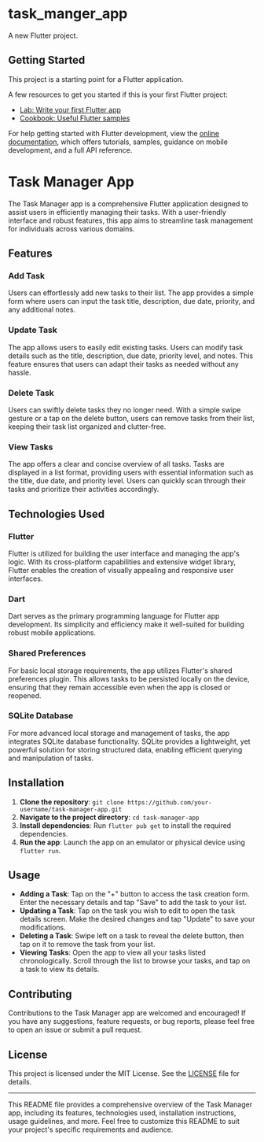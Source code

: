 # task_manger_app

A new Flutter project.

## Getting Started

This project is a starting point for a Flutter application.

A few resources to get you started if this is your first Flutter project:

- [Lab: Write your first Flutter app](https://docs.flutter.dev/get-started/codelab)
- [Cookbook: Useful Flutter samples](https://docs.flutter.dev/cookbook)

For help getting started with Flutter development, view the
[online documentation](https://docs.flutter.dev/), which offers tutorials,
samples, guidance on mobile development, and a full API reference.

# Task Manager App

The Task Manager app is a comprehensive Flutter application designed to assist users in efficiently managing their tasks. With a user-friendly interface and robust features, this app aims to streamline task management for individuals across various domains.

## Features

### Add Task

Users can effortlessly add new tasks to their list. The app provides a simple form where users can input the task title, description, due date, priority, and any additional notes.

### Update Task

The app allows users to easily edit existing tasks. Users can modify task details such as the title, description, due date, priority level, and notes. This feature ensures that users can adapt their tasks as needed without any hassle.

### Delete Task

Users can swiftly delete tasks they no longer need. With a simple swipe gesture or a tap on the delete button, users can remove tasks from their list, keeping their task list organized and clutter-free.

### View Tasks

The app offers a clear and concise overview of all tasks. Tasks are displayed in a list format, providing users with essential information such as the title, due date, and priority level. Users can quickly scan through their tasks and prioritize their activities accordingly.

## Technologies Used

### Flutter

Flutter is utilized for building the user interface and managing the app's logic. With its cross-platform capabilities and extensive widget library, Flutter enables the creation of visually appealing and responsive user interfaces.

### Dart

Dart serves as the primary programming language for Flutter app development. Its simplicity and efficiency make it well-suited for building robust mobile applications.

### Shared Preferences

For basic local storage requirements, the app utilizes Flutter's shared preferences plugin. This allows tasks to be persisted locally on the device, ensuring that they remain accessible even when the app is closed or reopened.

### SQLite Database

For more advanced local storage and management of tasks, the app integrates SQLite database functionality. SQLite provides a lightweight, yet powerful solution for storing structured data, enabling efficient querying and manipulation of tasks.

## Installation

1. **Clone the repository**: `git clone https://github.com/your-username/task-manager-app.git`
2. **Navigate to the project directory**: `cd task-manager-app`
3. **Install dependencies**: Run `flutter pub get` to install the required dependencies.
4. **Run the app**: Launch the app on an emulator or physical device using `flutter run`.

## Usage

- **Adding a Task**: Tap on the "+" button to access the task creation form. Enter the necessary details and tap "Save" to add the task to your list.
- **Updating a Task**: Tap on the task you wish to edit to open the task details screen. Make the desired changes and tap "Update" to save your modifications.
- **Deleting a Task**: Swipe left on a task to reveal the delete button, then tap on it to remove the task from your list.
- **Viewing Tasks**: Open the app to view all your tasks listed chronologically. Scroll through the list to browse your tasks, and tap on a task to view its details.


## Contributing

Contributions to the Task Manager app are welcomed and encouraged! If you have any suggestions, feature requests, or bug reports, please feel free to open an issue or submit a pull request.

## License

This project is licensed under the MIT License. See the [LICENSE](LICENSE) file for details.

---

This README file provides a comprehensive overview of the Task Manager app, including its features, technologies used, installation instructions, usage guidelines, and more. Feel free to customize this README to suit your project's specific requirements and audience.